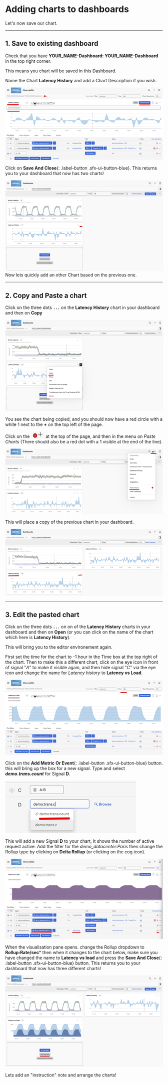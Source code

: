 # Adding charts to dashboards

Let's now save our chart.

---

## 1. Save to existing dashboard

Check that you have **YOUR_NAME-Dashboard: YOUR_NAME-Dashboard** in the top right corner.

This means you chart will be saved in this Dashboard.

Name the Chart **Latency History**  and add a Chart Description if you wish.

![Save Chart 1](../images/dashboards/M-MoreCharts-1.png)

Click on **Save And Close**{: .label-button .sfx-ui-button-blue}. This returns you to your dashboard that now has two charts!

![Save Chart 2](../images/dashboards/M-MoreCharts-2.png)
Now lets quickly add an other Chart based on the previous one.

---

## 2. Copy and Paste a chart

Click on the three dots **`...`** on the **Latency History** chart in your dashboard and then on **Copy**

![Copy chart](../images/dashboards/M-MoreCharts-3.png)

You  see the chart being copied, and  you should now have a red circle with a white 1 next to the **+** on the top left of the page.

Click on the ![red one](../images/dashboards/M-MoreCharts-4.png) at the top of the page, and then in the menu on *Paste Charts* (There should also be a red dot with a 1 visible at the end of the line).

![Past charts](../images/dashboards/M-MoreCharts-5.png)

This will place a copy of the previous chart in your dashboard.

![Three Dashboard](../images/dashboards/M-MoreCharts-6.png)

---

## 3. Edit the pasted chart

Click on the three dots **`...`** on on of the **Latency History** charts in your dashboard and then on **Open** (or you can click on the name of the chart which here is **Latency History**).

This will bring you to the editor environement again.

First set the time for the chart to -1 hour in the Time box at the top right of the chart. Then to make this a different chart, click on the eye icon in front of signal "*A*" to make it visible again, and then hide signal "*C*" via the eye icon and change the name for *Latency history* to **Latency vs Load**.

![Set Visibility](../images/dashboards/M-MoreCharts-7.png)

Click on the **Add Metric Or Event**{: .label-button .sfx-ui-button-blue} button.  this will bring up the box  for a new signal. Type and select ***demo.trans.count***  for Signal **D**.

![Dashboard Info](../images/dashboards/M-MoreCharts-8.png)

This will add a new Signal **D** to your chart, It shows the number of active request active. Add the filter for the *demo_datacenter:Paris* then change the Rollup type by clicking on **Delta Rollup** (or clicking on the cog icon).

![rollup change](../images/dashboards/M-MoreCharts-9.png)

When the visualisation pane opens. change the  Rollup  dropdown to  **Rollup:Rate/sec*** then when it changes to the chart below, make sure you have changed the name to **Latency vs load**  and press  the  **Save And Close**{: .label-button .sfx-ui-button-blue} button. This returns you to your dashboard that now has three different charts!

![three charts](../images/dashboards/M-MoreCharts-10.png)

Lets add an "instruction" note  and arrange the charts!
